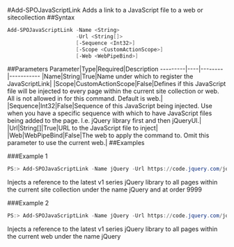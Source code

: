 #Add-SPOJavaScriptLink
Adds a link to a JavaScript file to a web or sitecollection
##Syntax
```powershell
Add-SPOJavaScriptLink -Name <String>
                      -Url <String[]>
                      [-Sequence <Int32>]
                      [-Scope <CustomActionScope>]
                      [-Web <WebPipeBind>]
```


##Parameters
Parameter|Type|Required|Description
---------|----|--------|-----------
|Name|String|True|Name under which to register the JavaScriptLink|
|Scope|CustomActionScope|False|Defines if this JavaScript file will be injected to every page within the current site collection or web. All is not allowed in for this command. Default is web.|
|Sequence|Int32|False|Sequence of this JavaScript being injected. Use when you have a specific sequence with which to have JavaScript files being added to the page. I.e. jQuery library first and then jQueryUI.|
|Url|String[]|True|URL to the JavaScript file to inject|
|Web|WebPipeBind|False|The web to apply the command to. Omit this parameter to use the current web.|
##Examples

###Example 1
```powershell
PS:> Add-SPOJavaScriptLink -Name jQuery -Url https://code.jquery.com/jquery.min.js -Sequence 9999 -Scope Site
```
Injects a reference to the latest v1 series jQuery library to all pages within the current site collection under the name jQuery and at order 9999

###Example 2
```powershell
PS:> Add-SPOJavaScriptLink -Name jQuery -Url https://code.jquery.com/jquery.min.js
```
Injects a reference to the latest v1 series jQuery library to all pages within the current web under the name jQuery
